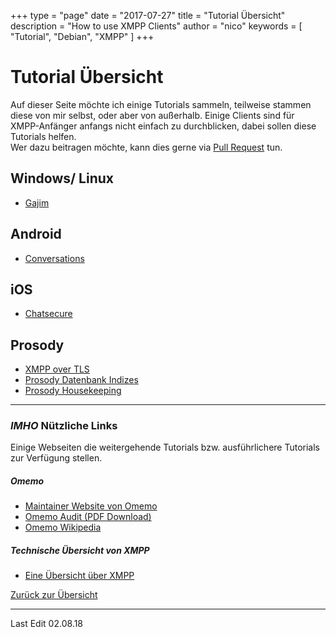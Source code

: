 +++
type = "page"
date = "2017-07-27"
title = "Tutorial Übersicht"
description = "How to use XMPP Clients"
author = "nico"
keywords = [ "Tutorial", "Debian", "XMPP" ]
+++
# Tutorial Übersicht
Auf dieser Seite möchte ich einige Tutorials sammeln, teilweise stammen diese von mir selbst, oder aber von außerhalb. Einige Clients sind für XMPP-Anfänger anfangs nicht einfach zu durchblicken, dabei sollen diese Tutorials helfen.
<br>Wer dazu beitragen möchte, kann dies gerne via [Pull Request](https://github.com/mightyBroccoli/hugo-magicbroccoli.de/pulls) tun.

## Windows/ Linux
- [Gajim](/page/tutorial_gajim)

## Android
- [Conversations](https://www.jabber.de/clients/android-ios/conversations-guide)

## iOS
- [Chatsecure](/page/tutorial_chatsecure)

## Prosody
- [XMPP over TLS](/post/xmpp-over-tls-guide/)<br>
- [Prosody Datenbank Indizes](/post/prosody-db-index/)<br>
- [Prosody Housekeeping](/post/prosody-housekeeping/)<br>

---

### _IMHO_ Nützliche Links
Einige Webseiten die weitergehende Tutorials bzw. ausführlichere Tutorials zur Verfügung stellen.

##### Omemo
- [Maintainer Website von Omemo](https://conversations.im/omemo/)
- [Omemo Audit (PDF Download)](https://conversations.im/omemo/audit.pdf)
- [Omemo Wikipedia](https://de.wikipedia.org/wiki/OMEMO)

##### Technische Übersicht von XMPP
- [Eine Übersicht über XMPP](https://xmpp.org/about/technology-overview.html)

[Zurück zur Übersicht](/xmpp/)

- - -
Last Edit 02.08.18
